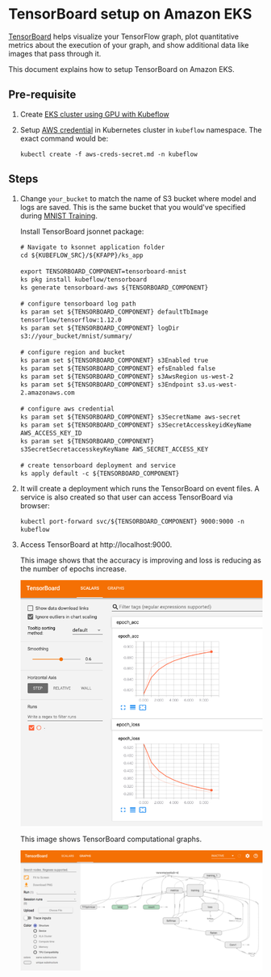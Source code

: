 # TensorBoard setup on Amazon EKS

[TensorBoard](https://www.tensorflow.org/guide/summaries_and_tensorboard) helps visualize your TensorFlow graph, plot quantitative metrics about the execution of your graph, and show additional data like images that pass through it.

This document explains how to setup TensorBoard on Amazon EKS.

## Pre-requisite

1. Create [EKS cluster using GPU with Kubeflow](eks-gpu.md)
1. Setup [AWS credential](aws-creds-secret.md) in Kubernetes cluster in `kubeflow` namespace. The exact command would be:

   ```
   kubectl create -f aws-creds-secret.md -n kubeflow
   ```

## Steps

1. Change `your_bucket` to match the name of S3 bucket where model and logs are saved. This is the same bucket that you would've specified during [MNIST Training](mnist/training/tensorflow.md).

   Install TensorBoard jsonnet package:

   ```
   # Navigate to ksonnet application folder
   cd ${KUBEFLOW_SRC}/${KFAPP}/ks_app

   export TENSORBOARD_COMPONENT=tensorboard-mnist
   ks pkg install kubeflow/tensorboard
   ks generate tensorboard-aws ${TENSORBOARD_COMPONENT}

   # configure tensorboard log path
   ks param set ${TENSORBOARD_COMPONENT} defaultTbImage tensorflow/tensorflow:1.12.0
   ks param set ${TENSORBOARD_COMPONENT} logDir s3://your_bucket/mnist/summary/

   # configure region and bucket
   ks param set ${TENSORBOARD_COMPONENT} s3Enabled true
   ks param set ${TENSORBOARD_COMPONENT} efsEnabled false
   ks param set ${TENSORBOARD_COMPONENT} s3AwsRegion us-west-2
   ks param set ${TENSORBOARD_COMPONENT} s3Endpoint s3.us-west-2.amazonaws.com

   # configure aws credential
   ks param set ${TENSORBOARD_COMPONENT} s3SecretName aws-secret
   ks param set ${TENSORBOARD_COMPONENT} s3SecretAccesskeyidKeyName AWS_ACCESS_KEY_ID
   ks param set ${TENSORBOARD_COMPONENT} s3SecretSecretaccesskeyKeyName AWS_SECRET_ACCESS_KEY

   # create tensorboard deployment and service
   ks apply default -c ${TENSORBOARD_COMPONENT}
   ```

1. It will create a deployment which runs the TensorBoard on event files. A service is also created so that user can access TensorBoard via browser:

   ```
   kubectl port-forward svc/${TENSORBOARD_COMPONENT} 9000:9000 -n kubeflow
   ```

1. Access TensorBoard at http://localhost:9000.

   This image shows that the accuracy is improving and loss is reducing as the number of epochs increase.

   ![TensorBoard-scalar](tensorboard-scalars.png)

   This image shows TensorBoard computational graphs.

   ![TensorBoard-graph](tensorboard-graph.png)

